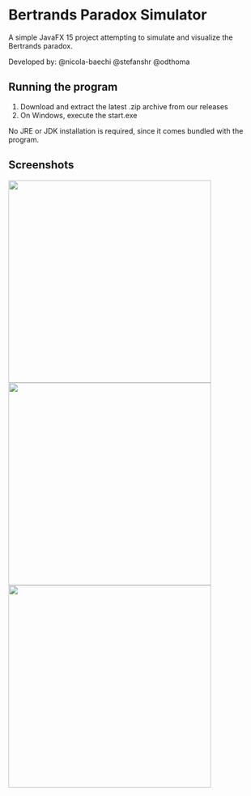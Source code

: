 # Bertrands Paradox Simulator
A simple JavaFX 15 project attempting to simulate and visualize the Bertrands paradox.

Developed by: @nicola-baechi @stefanshr @odthoma 


## Running the program
1. Download and extract the latest .zip archive from our releases
2. On Windows, execute the start.exe

No JRE or JDK installation is required, since it comes bundled with the program.

## Screenshots
<img src="https://i.postimg.cc/htztWKdL/Screenshot-2021-01-03-161438.png" width="400">
<img src="https://i.postimg.cc/FK0FzGG1/Screenshot-2021-01-03-161425.png" width="400">
<img src="https://i.postimg.cc/7Y1p5drF/Screenshot-2021-01-03-162223.png" width="400">
